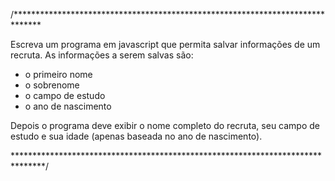 /******************************************************************************

Escreva um programa em javascript que permita salvar informações de um recruta.  As informações a serem salvas são:

- o primeiro nome
- o sobrenome
- o campo de estudo
- o ano de nascimento

Depois o programa deve exibir o nome completo do recruta, seu campo de estudo e sua idade (apenas baseada no ano de nascimento).

*******************************************************************************/
